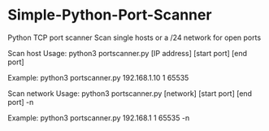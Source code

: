 # Simple-Python-Port-Scanner


Python TCP port scanner Scan single hosts or a /24 network for open ports  


Scan host Usage: python3 portscanner.py [IP address] [start port] [end port]


Example: python3 portscanner.py 192.168.1.10 1 65535  


Scan network Usage: python3 portscanner.py [network] [start port] [end port] -n 


Example: python3 portscanner.py 192.168.1 1 65535 -n
